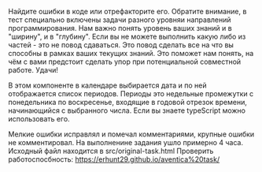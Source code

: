 Найдите ошибки в коде или отрефакторите его. Обратите внимание, в тест специально включены задачи разного уровняи направлений программирования. Нам важно понять уровень ваших знаний и в "ширину", и в "глубину".
Если вы не можете выполнить какую либо из частей - это не повод сдаваться. Это повод сделать все на что вы способны в рамках ваших текущих знаний. Это поможет нам понять, на чём с вами предстоит сделать упор при потенциальной совместной работе. Удачи!

В этом компоненте в календаре выбирается дата и по ней отображается список периодов. Периоды это недельные промежутки с понедельника по воскресенье, входящие в годовой отрезок времени, начинающийся с выбранного числа. Если вы знаете typeScript можно использовать его.

Мелкие ошибки исправлял и помечал комментариями, крупные ошибки не комментировал. На выполненине задания ушло примерно 4 часа.
Исходный файл находится в src/original-task.html
Проверить работоспосбность: https://erhunt29.github.io/aventica%20task/
